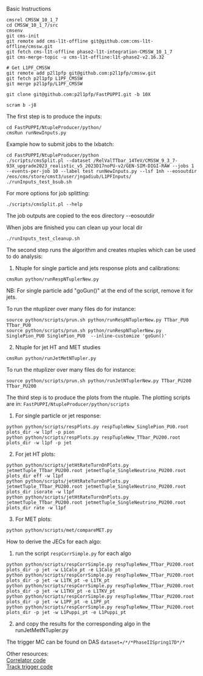 Basic Instructions

```
cmsrel CMSSW_10_1_7
cd CMSSW_10_1_7/src
cmsenv
git cms-init
git remote add cms-l1t-offline git@github.com:cms-l1t-offline/cmssw.git
git fetch cms-l1t-offline phase2-l1t-integration-CMSSW_10_1_7
git cms-merge-topic -u cms-l1t-offline:l1t-phase2-v2.16.32

# Get L1PF_CMSSW
git remote add p2l1pfp git@github.com:p2l1pfp/cmssw.git
git fetch p2l1pfp L1PF_CMSSW
git merge p2l1pfp/L1PF_CMSSW

git clone git@github.com:p2l1pfp/FastPUPPI.git -b 10X

scram b -j8
```

The first step is to produce the inputs:
```
cd FastPUPPI/NtupleProducer/python/
cmsRun runNewInputs.py
```

Example how to submit jobs to the lxbatch:
```
cd FastPUPPI/NtupleProducer/python
./scripts/cmsSplit.pl --dataset /RelValTTbar_14TeV/CMSSW_9_3_7-93X_upgrade2023_realistic_v5_2023D17noPU-v2/GEN-SIM-DIGI-RAW --jobs 1 --events-per-job 10 --label test runNewInputs.py --lsf 1nh --eosoutdir /eos/cms/store/cmst3/user/jngadiub/L1PFInputs/
./runInputs_test_bsub.sh
```
For more options for job splitting:
```
./scripts/cmsSplit.pl --help
```
The job outputs are copied to the eos directory --eosoutdir

When jobs are finished you can clean up your local dir
```
./runInputs_test_cleanup.sh
```

The second step runs the algorithm and creates ntuples which can be used to do analysis:

1) Ntuple for single particle and jets response plots and calibrations:

```
cmsRun python/runRespNTuplerNew.py
```

NB: For single particle add "goGun()" at the end of the script, remove it for jets.

To run the ntuplizer over many files do for instance:

```
source python/scripts/prun.sh python/runRespNTuplerNew.py TTbar_PU0 TTbar_PU0
source python/scripts/prun.sh python/runRespNTuplerNew.py SinglePion_PU0 SinglePion_PU0  --inline-customize 'goGun()'
```

2) Ntuple for jet HT and MET studies

```
cmsRun python/runJetMetNTupler.py
```

To run the ntuplizer over many files do for instance:

```
source python/scripts/prun.sh python/runJetNTuplerNew.py TTbar_PU200 TTbar_PU200
```

The third step is to produce the plots from the ntuple. The plotting scripts are in:
```FastPUPPI/NtupleProducer/python/scripts```

1) For single particle or jet response:

```
python python/scripts/respPlots.py respTupleNew_SinglePion_PU0.root plots_dir -w l1pf -p pion
python python/scripts/respPlots.py respTupleNew_TTbar_PU200.root plots_dir -w l1pf -p jet
```

2) For jet HT plots:

```
python python/scripts/jetHtRateTurnOnPlots.py jetmetTuple_TTbar_PU200.root jetmetTuple_SingleNeutrino_PU200.root plots_dir eff -w l1pf
python python/scripts/jetHtRateTurnOnPlots.py jetmetTuple_TTbar_PU200.root jetmetTuple_SingleNeutrino_PU200.root plots_dir isorate -w l1pf
python python/scripts/jetHtRateTurnOnPlots.py jetmetTuple_TTbar_PU200.root jetmetTuple_SingleNeutrino_PU200.root plots_dir rate -w l1pf
```

3) For MET plots:

```
python python/scripts/met/compareMET.py
```

How to derive the JECs for each algo:

1) run the script ```respCorrSimple.py``` for each algo

```
python python/scripts/respCorrSimple.py respTupleNew_TTbar_PU200.root plots_dir -p jet -w L1Calo_pt -e L1Calo_pt
python python/scripts/respCorrSimple.py respTupleNew_TTbar_PU200.root plots_dir -p jet -w L1TK_pt -e L1TK_pt
python python/scripts/respCorrSimple.py respTupleNew_TTbar_PU200.root plots_dir -p jet -w L1TKV_pt -e L1TKV_pt
python python/scripts/respCorrSimple.py respTupleNew_TTbar_PU200.root plots_dir -p jet -w L1PF_pt -e L1PF_pt
python python/scripts/respCorrSimple.py respTupleNew_TTbar_PU200.root plots_dir -p jet -w L1Puppi_pt -e L1Puppi_pt
```

2) and copy the results for the corresponding algo in the runJetMetNTupler.py

The trigger MC can be found on DAS `dataset=/*/*PhaseIISpring17D*/*`

Other resources: <br>
[Correlator code](https://twiki.cern.ch/twiki/bin/view/CMSPublic/SWGuideL1TPhase2Instructions) <br>
[Track trigger code](https://twiki.cern.ch/twiki/bin/view/CMS/L1Tracklet90X) <br>
